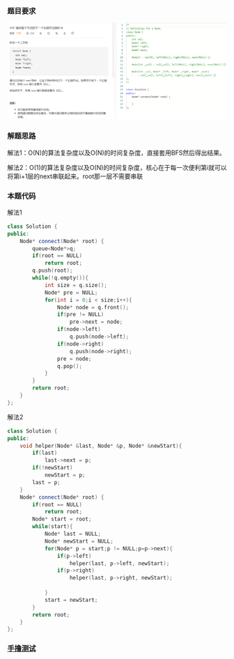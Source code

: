 ### 题目要求

![](./pic/117.png)

### 解题思路

解法1：O(N)的算法复杂度以及O(N)的时间复杂度，直接套用BFS然后得出结果。

解法2：O(1)的算法复杂度以及O(N)的时间复杂度，核心在于每一次便利第i就可以将第i+1层的next串联起来。root那一层不需要串联

### 本题代码

解法1

```c++
class Solution {
public:
    Node* connect(Node* root) {
        queue<Node*>q;
        if(root == NULL)
            return root;
        q.push(root);
        while(!q.empty()){
            int size = q.size();
            Node* pre = NULL;
            for(int i = 0;i < size;i++){
                Node* node = q.front();
                if(pre != NULL)
                    pre->next = node;
                if(node->left)
                    q.push(node->left);
                if(node->right)
                    q.push(node->right);
                pre = node;
                q.pop();
            }
        }
        return root;
    }
};
```

解法2

```c++
class Solution {
public:
    void helper(Node* &last, Node* &p, Node* &newStart){
        if(last)
            last->next = p;
        if(!newStart)
            newStart = p;
        last = p;
    }
    Node* connect(Node* root) {
        if(root == NULL)
            return root;
        Node* start = root;
        while(start){
            Node* last = NULL;
            Node* newStart = NULL;
            for(Node* p = start;p != NULL;p=p->next){
                if(p->left)
                    helper(last, p->left, newStart);
                if(p->right)
                    helper(last, p->right, newStart);
                
            }
            start = newStart;
        }
        return root;
    }
};
```

### [手撸测试](https://leetcode-cn.com/problems/populating-next-right-pointers-in-each-node-ii/)  

